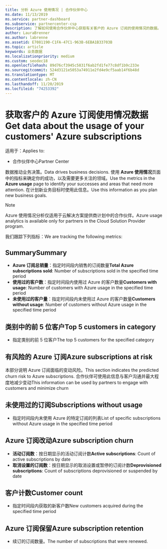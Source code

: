 ```yaml
---
title: 分析 Azure 使用情况 | 合作伙伴中心
ms.date: 11/13/2019
ms.service: partner-dashboard
ms.subservice: partnercenter-csp
Description: 了解如何使用合作伙伴中心获取有关客户的 Azure 订阅的使用情况的数据。
author: LauraBrenner
ms.author: labrenne
ms.assetid: E7081190-C1FA-47C1-963B-6EBA1B33703B
ms.topic: article
keywords: 业务数据
ms.localizationpriority: medium
ms.custom: seodec18
ms.openlocfilehash: 89d76cf3945c5831f6ab2fd1fe77c8df1b9c233e
ms.sourcegitcommit: 524d3121e5053a74911e2fd4e9cf5aab14f6b48d
ms.translationtype: MT
ms.contentlocale: zh-CN
ms.lasthandoff: 11/20/2019
ms.locfileid: "74253392"
---
```

# <a name="get-data-about-the-usage-of-your-customers-azure-subscriptions"></a><span data-ttu-id="98d61-104">获取客户的 Azure 订阅使用情况数据</span><span class="sxs-lookup"><span data-stu-id="98d61-104">Get data about the usage of your customers' Azure subscriptions</span></span>

<span data-ttu-id="98d61-105">适用于：</span><span class="sxs-lookup"><span data-stu-id="98d61-105">Applies to:</span></span>

- <span data-ttu-id="98d61-106">合作伙伴中心</span><span class="sxs-lookup"><span data-stu-id="98d61-106">Partner Center</span></span>

<span data-ttu-id="98d61-107">数据推动业务决策。</span><span class="sxs-lookup"><span data-stu-id="98d61-107">Data drives business decisions.</span></span> <span data-ttu-id="98d61-108">使用 **Azure 使用情况**页面中的指标来确定你的成功，以及需要更多关注的领域。</span><span class="sxs-lookup"><span data-stu-id="98d61-108">Use the metrics in the **Azure usage** page to identify your successes and areas that need more attention.</span></span> <span data-ttu-id="98d61-109">在计划新业务目标时使用此信息。</span><span class="sxs-lookup"><span data-stu-id="98d61-109">Use this information as you plan new business goals.</span></span>

> [!NOTE]
> <span data-ttu-id="98d61-110">Azure 使用情况分析仅适用于云解决方案提供商计划中的合作伙伴。</span><span class="sxs-lookup"><span data-stu-id="98d61-110">Azure usage analytics is available only for partners in the Cloud Solution Provider program.</span></span>

<span data-ttu-id="98d61-111">我们跟踪下列指标：</span><span class="sxs-lookup"><span data-stu-id="98d61-111">We are tracking the following metrics:</span></span>

## <a name="summary"></a><span data-ttu-id="98d61-112">Summary</span><span class="sxs-lookup"><span data-stu-id="98d61-112">Summary</span></span>

- <span data-ttu-id="98d61-113">**Azure 订阅总销量**：指定时间段内销售的订阅数量</span><span class="sxs-lookup"><span data-stu-id="98d61-113">**Total Azure subscriptions sold**: Number of subscriptions sold in the specified time period</span></span>  
- <span data-ttu-id="98d61-114">**使用过的客户数**：指定时间段内使用过 Azure 的客户数量</span><span class="sxs-lookup"><span data-stu-id="98d61-114">**Customers with usage**: Number of customers with Azure usage in the specified time period</span></span>  
- <span data-ttu-id="98d61-115">**未使用过的客户量**：指定时间段内未使用过 Azure 的客户数量</span><span class="sxs-lookup"><span data-stu-id="98d61-115">**Customers without usage**: Number of customers without Azure usage in the specified time period</span></span>  

## <a name="top-5-customers-in-category"></a><span data-ttu-id="98d61-116">类别中的前 5 位客户</span><span class="sxs-lookup"><span data-stu-id="98d61-116">Top 5 customers in category</span></span>

- <span data-ttu-id="98d61-117">指定类别的前 5 位客户</span><span class="sxs-lookup"><span data-stu-id="98d61-117">The top 5 customers for the specified category</span></span>  

## <a name="azure-subscriptions-at-risk"></a><span data-ttu-id="98d61-118">有风险的 Azure 订阅</span><span class="sxs-lookup"><span data-stu-id="98d61-118">Azure subscriptions at risk</span></span>

<span data-ttu-id="98d61-119">本部分说明 Azure 订阅面临的变动风险。</span><span class="sxs-lookup"><span data-stu-id="98d61-119">This section indicates the predicted churn risk to Azure subscriptions.</span></span> <span data-ttu-id="98d61-120">合作伙伴可使用此信息与客户沟通并最大程度地减少变动</span><span class="sxs-lookup"><span data-stu-id="98d61-120">This information can be used by partners to engage with customers and minimize churn</span></span>

## <a name="subscriptions-without-usage"></a><span data-ttu-id="98d61-121">未使用过的订阅</span><span class="sxs-lookup"><span data-stu-id="98d61-121">Subscriptions without usage</span></span>

- <span data-ttu-id="98d61-122">指定时间段内未使用 Azure 的特定订阅的列表</span><span class="sxs-lookup"><span data-stu-id="98d61-122">List of specific subscriptions without Azure usage in the specified time period</span></span>  

## <a name="azure-subscription-churn"></a><span data-ttu-id="98d61-123">Azure 订阅改动</span><span class="sxs-lookup"><span data-stu-id="98d61-123">Azure subscription churn</span></span>

- <span data-ttu-id="98d61-124">**活动订阅数**：按日期显示的活动订阅计数</span><span class="sxs-lookup"><span data-stu-id="98d61-124">**Active subscriptions**: Count of active subscriptions by date</span></span>  
- <span data-ttu-id="98d61-125">**取消设置的订阅数**：按日期显示的取消设置或暂停的订阅计数</span><span class="sxs-lookup"><span data-stu-id="98d61-125">**Deprovisioned subscriptions**: Count of subscriptions deprovisioned or suspended by date</span></span>  

## <a name="customer-count"></a><span data-ttu-id="98d61-126">客户计数</span><span class="sxs-lookup"><span data-stu-id="98d61-126">Customer count</span></span>

- <span data-ttu-id="98d61-127">指定时间段内获取的新客户数</span><span class="sxs-lookup"><span data-stu-id="98d61-127">New customers acquired during the specified time period</span></span>  

## <a name="azure-subscription-retention"></a><span data-ttu-id="98d61-128">Azure 订阅保留</span><span class="sxs-lookup"><span data-stu-id="98d61-128">Azure subscription retention</span></span>

- <span data-ttu-id="98d61-129">续订的订阅数量。</span><span class="sxs-lookup"><span data-stu-id="98d61-129">The number of subscriptions that were renewed.</span></span>
